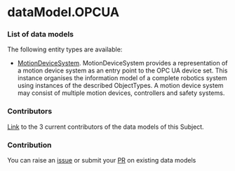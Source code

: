 # dataModel.OPCUA


### List of data models

The following entity types are available:
- [MotionDeviceSystem](https://github.com/smart-data-models/dataModel.OPCUA/blob/master/MotionDeviceSystem/README.md). MotionDeviceSystem provides a representation of a motion device system as an entry point to the OPC UA device set. This instance organises the information model of a complete robotics system using instances of the described ObjectTypes. A motion device system may consist of multiple motion devices, controllers and safety systems.



### Contributors
[Link](https://github.com/smart-data-models/dataModel.OPCUA/blob/master/CONTRIBUTORS.yaml) to the 3 current contributors of the data models of this Subject.


### Contribution
You can raise an [issue](https://github.com/smart-data-models/dataModel.OPCUA/issues) or submit your [PR](https://github.com/smart-data-models/dataModel.OPCUA/pulls) on existing data models


